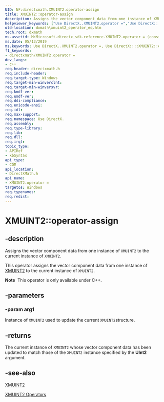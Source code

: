 ```yaml
---
UID: NF:directxmath.XMUINT2.operator-assign
title: XMUINT2::operator-assign
description: Assigns the vector component data from one instance of XMUINT2 to the current instance of XMUINT2.
helpviewer_keywords: ["Use DirectX..XMUINT2.operator =","Use DirectX::::XMUINT2::operator =","XMUINT2 structure [DirectX Math Support APIs]","operator = method","XMUINT2.operator =","XMUINT2.operator-assign","XMUINT2.operator=","XMUINT2::operator-assign","XMUINT2::operator=","dxmath.xmuint2_operator_eq","operator = method [DirectX Math Support APIs]","operator = method [DirectX Math Support APIs]","XMUINT2 structure","operator="]
old-location: dxmath\xmuint2_operator_eq.htm
tech.root: dxmath
ms.assetid: M:Microsoft.directx_sdk.reference.XMUINT2.operator = (const XMUINT2)
ms.date: 05/13/2019
ms.keywords: Use DirectX..XMUINT2.operator =, Use DirectX::::XMUINT2::operator =, XMUINT2 structure [DirectX Math Support APIs],operator = method, XMUINT2.operator =, XMUINT2.operator-assign, XMUINT2.operator=, XMUINT2::operator-assign, XMUINT2::operator=, dxmath.xmuint2_operator_eq, operator = method [DirectX Math Support APIs], operator = method [DirectX Math Support APIs],XMUINT2 structure, operator=
f1_keywords:
- directxmath/XMUINT2.operator =
dev_langs:
- c++
req.header: directxmath.h
req.include-header: 
req.target-type: Windows
req.target-min-winverclnt: 
req.target-min-winversvr: 
req.kmdf-ver: 
req.umdf-ver: 
req.ddi-compliance: 
req.unicode-ansi: 
req.idl: 
req.max-support: 
req.namespace: Use DirectX.
req.assembly: 
req.type-library: 
req.lib: 
req.dll: 
req.irql: 
topic_type:
- APIRef
- kbSyntax
api_type:
- COM
api_location:
- DirectXMath.h
api_name:
- XMUINT2.operator =
targetos: Windows
req.typenames: 
req.redist: 
---
```


# XMUINT2::operator-assign

## -description

Assigns the vector component data from one instance of <code>XMUINT2</code> to the current instance of <code>XMUINT2</code>.

This operator assigns the vector component data from one instance of <a href="https://msdn.microsoft.com/33240440-20A8-4320-AF2F-40BA287CB107">XMUINT2</a> to the current instance of <code>XMUINT2</code>.

<div class="alert"><b>Note</b>  This operator is only available under C++.</div>

## -parameters

### -param arg1

Instance of <code>XMUINT2</code> used to update the current <code>XMUINT2</code>structure.

## -returns

The current instance of <code>XMUINT2</code> whose vector component data has been updated to match those of the <code>XMUINT2</code> instance specified by the <b>UInt2</b> argument.

## -see-also

<a href="https://msdn.microsoft.com/33240440-20A8-4320-AF2F-40BA287CB107">XMUINT2</a>

<a href="https://msdn.microsoft.com/2d3596f0-9c01-4b81-b1b1-95c43f0749e1">XMUINT2 Operators</a>
